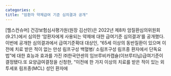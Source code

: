 ```yaml
---
categories: c
title: "암환자 약제급여 기준 심의결과 공개"
---
```

[헬스컨슈머] 건강보험심사평가원(원장 김선민)은 2022년 제8차 암질환심의위원회(9.21.)에서 심의한 ‘암환자에게 사용되는 약제에 대한 급여기준 심의결과’를 공개했다.이번에 공개한 심의결과에서 급여기준확대 대상인, “65세 이상의 동반질환이 있으며 이전에 치료 받은 적이 없는 만성 림프구성 백혈병/ 소림프구성 림프종 환자에서 단독요법”에 대한 효능과 효과를 가진 ㈜한국얀센의 임브루비카캡슐(이브루티닙)급여기준이 결정됐다.또 요양급여결정을 신청한, “이전에 한 가지 이상의 치료를 받은 적이 있는 외투세포 림프종(MCL) 성인 환자에